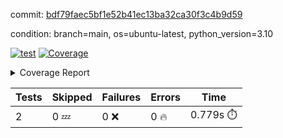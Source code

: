 commit: [bdf79faec5bf1e52b41ec13ba32ca30f3c4b9d59](https://github.com/rcmdnk/python-template/tree/bdf79faec5bf1e52b41ec13ba32ca30f3c4b9d59)

condition: branch=main, os=ubuntu-latest, python_version=3.10

[![test](https://github.com/rcmdnk/python-template/actions/workflows/test.yml/badge.svg)](https://github.com/rcmdnk/python-template/actions/runs/6451782043)
<a href="https://github.com/rcmdnk/python-template/blob/bdf79faec5bf1e52b41ec13ba32ca30f3c4b9d59/README.md"><img alt="Coverage" src="https://img.shields.io/badge/Coverage-100%25-brightgreen.svg" /></a><details><summary>Coverage Report </summary><table><tr><th>File</th><th>Stmts</th><th>Miss</th><th>Cover</th></tr><tbody><tr><td><b>TOTAL</b></td><td><b>4</b></td><td><b>0</b></td><td><b>100%</b></td></tr></tbody></table></details>

| Tests | Skipped | Failures | Errors | Time |
| ----- | ------- | -------- | -------- | ------------------ |
| 2 | 0 :zzz: | 0 :x: | 0 :fire: | 0.779s :stopwatch: |

